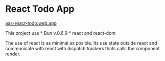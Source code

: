 # React Todo App

[aas-react-todo.web.app](https://aas-react-todo.web.app)

This project use
    * Bun v.0.6.9
    * react and react-dom

The use of react is as minimal as posible. Its use state outside react and
communicate with react with dispatch trackers thats calls the component render.
